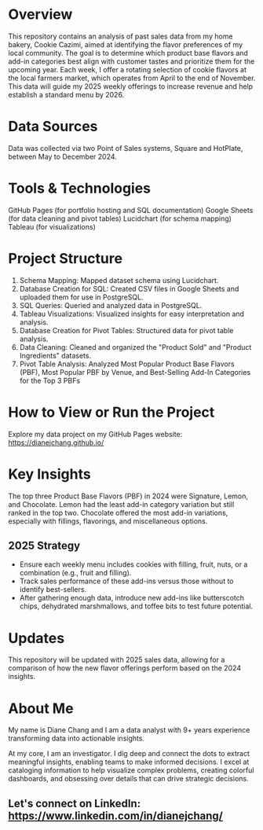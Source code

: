 # Overview
This repository contains an analysis of past sales data from my home bakery, Cookie Cazimi, aimed at identifying the flavor preferences of my local community. The goal is to determine which product base flavors and add-in categories best align with customer tastes and prioritize them for the upcoming year.
Each week, I offer a rotating selection of cookie flavors at the local farmers market, which operates from April to the end of November. This data will guide my 2025 weekly offerings to increase revenue and help establish a standard menu by 2026.
# Data Sources
Data was collected via two Point of Sales systems, Square and HotPlate, between May to December 2024.
# Tools & Technologies
GitHub Pages (for portfolio hosting and SQL documentation)
Google Sheets (for data cleaning and pivot tables)
Lucidchart (for schema mapping)
Tableau (for visualizations)
# Project Structure
1. Schema Mapping: Mapped dataset schema using Lucidchart.
2. Database Creation for SQL: Created CSV files in Google Sheets and uploaded them for use in PostgreSQL.
3. SQL Queries: Queried and analyzed data in PostgreSQL.
4. Tableau Visualizations: Visualized insights for easy interpretation and analysis.
5. Database Creation for Pivot Tables: Structured data for pivot table analysis.
6. Data Cleaning: Cleaned and organized the "Product Sold" and "Product Ingredients" datasets.
7. Pivot Table Analysis: Analyzed Most Popular Product Base Flavors (PBF), Most Popular PBF by Venue, and Best-Selling Add-In Categories for the Top 3 PBFs
# How to View or Run the Project
Explore my data project on my GitHub Pages website: https://dianejchang.github.io/
# Key Insights
The top three Product Base Flavors (PBF) in 2024 were Signature, Lemon, and Chocolate.
Lemon had the least add-in category variation but still ranked in the top two.
Chocolate offered the most add-in variations, especially with fillings, flavorings, and miscellaneous options.
## 2025 Strategy
- Ensure each weekly menu includes cookies with filling, fruit, nuts, or a combination (e.g., fruit and filling).
- Track sales performance of these add-ins versus those without to identify best-sellers.
- After gathering enough data, introduce new add-ins like butterscotch chips, dehydrated marshmallows, and toffee bits to test future potential.
# Updates
This repository will be updated with 2025 sales data, allowing for a comparison of how the new flavor offerings perform based on the 2024 insights.
# About Me
My name is Diane Chang and I am a data analyst with 9+ years experience transforming data into actionable insights.

At my core, I am an investigator. I dig deep and connect the dots to extract meaningful insights, enabling teams to make informed decisions. I excel at cataloging information to help visualize complex problems, creating colorful dashboards, and obsessing over details that can drive strategic decisions.

## Let's connect on LinkedIn: https://www.linkedin.com/in/dianejchang/
